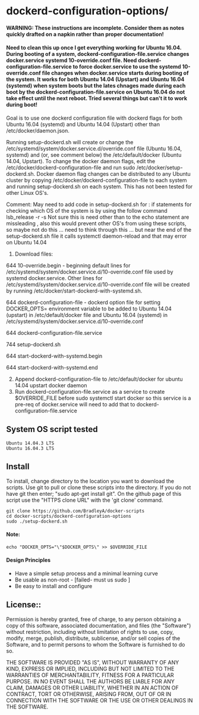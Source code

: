 # dockerd-configuration-options/

#### WARNING: These instructions are incomplete. Consider them as notes quickly drafted on a napkin rather than proper documentation!

#### Need to clean this up once I get everything working for Ubuntu 16.04.  During booting of a system, dockerd-configuration-file.service changes docker.service systemd 10-override.conf file.  Need dockerd-configuration-file.service to force docker.service to use the systemd 10-override.conf file changes when docker.service starts during booting of the system.  It works for both Ubuntu 14.04 (Upstart) and Ubuntu 16.04 (systemd) when system boots but the lates chnages made during each boot by the dockerd-configuration-file.service on Ubuntu 16.04 do not take effect until the next reboot.  Tried several things but can't it to work during boot!

Goal is to use one dockerd configuration file with dockerd flags for both Ubuntu 16.04 (systemd) and Ubuntu 14.04 (Upstart) other than /etc/docker/daemon.json.  

Running setup-dockerd.sh will create or change the /etc/systemd/system/docker.service.d/override.conf file (Ubuntu 16.04, systemd) and (or, see comment below) the /etc/default/docker (Ubuntu 14.04, Upstart).  To change the docker daemon flags, edit the /etc/docker/dockerd-configuration-file and run sudo /etc/docker/setup-dockerd.sh.  Docker daemon flag changes can be distributed to any Ubuntu cluster by copying /etc/docker/dockerd-configuration-file to each system and running setup-dockerd.sh on each system.  This has not been tested for other Linux OS's. 

Comment: May need to add code in setup-dockerd.sh for :
 if statements for checking which OS of the system is by using the follow command lsb_release -r -s
 Not sure this is need other than to the echo statement are missleading , also this would prevent other OS's from using these scripts, so maybe not do this ... need to think through this  ... but near the end of the setup-dockerd.sh file it calls systemctl daemon-reload and that may error on Ubuntu 14.04

1) Download files:
    
644	10-override.begin - beginning default lines for /etc/systemd/system/docker.service.d/10-override.conf file used by systemd docker.service.  Other lines for /etc/systemd/system/docker.service.d/10-override.conf file will be created by running /etc/docker/start-dockerd-with-systemd.sh.

644	dockerd-configuration-file - dockerd option file for setting DOCKER_OPTS= environment variable to be added to Ubuntu 14.04 (upstart) in /etc/default/docker file and Ubuntu 16.04 (systemd) in /etc/systemd/system/docker.service.d/10-override.conf

644	dockerd-configuration-file.service

744	setup-dockerd.sh

644	start-dockerd-with-systemd.begin

644	start-dockerd-with-systemd.end


2) Append dockerd-configuration-file to /etc/default/docker for ubuntu 14.04 upstart docker daemon
3) Run dockerd-configuration-file.service as a service to create $OVERRIDE_FILE before sudo systemctl start docker so this service is a pre-req of docker.service will need to add that to dockerd-configuration-file.service

## System OS script tested

    Ubuntu 14.04.3 LTS
    Ubuntu 16.04.3 LTS

## Install

To install, change directory to the location you want to download the scripts. Use git to pull or clone these scripts into the directory. If you do not have git then enter; "sudo apt-get install git". On the github page of this script use the "HTTPS clone URL" with the 'git clone' command.

    git clone https://github.com/BradleyA/docker-scripts
    cd docker-scripts/dockerd-configuration-options
    sudo ./setup-dockerd.sh

#### Note:
	echo "DOCKER_OPTS="\"$DOCKER_OPTS\" >> $OVERRIDE_FILE

#### Design Principles
 * Have a simple setup process and a minimal learning curve
 * Be usable as non-root - [failed- must us sudo ]
 * Be easy to install and configure

## License::

Permission is hereby granted, free of charge, to any person obtaining a copy of this software, associated documentation, and files (the "Software") without restriction, including without limitation of rights to use, copy, modify, merge, publish, distribute, sublicense, and/or sell copies of the Software, and to permit persons to whom the Software is furnished to do so.

THE SOFTWARE IS PROVIDED "AS IS", WITHOUT WARRANTY OF ANY KIND, EXPRESS OR IMPLIED, INCLUDING BUT NOT LIMITED TO THE WARRANTIES OF MERCHANTABILITY, FITNESS FOR A PARTICULAR PURPOSE. IN NO EVENT SHALL THE AUTHORS BE LIABLE FOR ANY CLAIM, DAMAGES OR OTHER LIABILITY, WHETHER IN AN ACTION OF CONTRACT, TORT OR OTHERWISE, ARISING FROM, OUT OF OR IN CONNECTION WITH THE SOFTWARE OR THE USE OR OTHER DEALINGS IN THE SOFTWARE.
